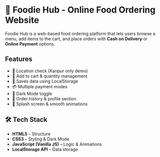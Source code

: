 # 🍴 Foodie Hub - Online Food Ordering Website  

Foodie Hub is a web-based food ordering platform that lets users browse a menu, add items to the cart, and place orders with **Cash on Delivery** or **Online Payment** options.  

##  Features  
- 📍 Location check (Kanpur only demo)  
- 🛒 Add to cart & quantity management  
- 💾 Saves data using LocalStorage  
- 💳 Multiple payment modes  
- 🌙 Dark Mode toggle  
- 📜 Order history & profile section  
- 🎨 Splash screen & smooth animations  

## 🛠️ Tech Stack  
- **HTML5** – Structure  
- **CSS3** – Styling & Dark Mode  
- **JavaScript (Vanilla JS)** – Logic & Animations  
- **LocalStorage API** – Data storage 
